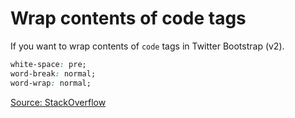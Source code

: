 # Wrap contents of code tags

If you want to wrap contents of `code` tags in Twitter Bootstrap (v2).

```css
white-space: pre;
word-break: normal;
word-wrap: normal;
```

[Source: StackOverflow](http://stackoverflow.com/questions/16445229/prevent-automatic-line-breaks-in-a-code-tag)
